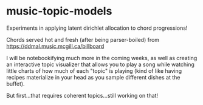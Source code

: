 # music-topic-models
Experiments in applying latent dirichlet allocation to chord progressions!

Chords served hot and fresh (after being parser-boiled) from https://ddmal.music.mcgill.ca/billboard

I will be notebookifying much more in the coming weeks, as well as creating an interactive topic visualizer that allows you to play a song while watching little charts of how much of each "topic" is playing (kind of like having recipes materialize in your head as you sample different dishes at the buffet).

But first...that requires coherent topics...still working on that!
